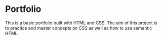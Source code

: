 # Portfolio
This is a basic portfolio built with HTML and CSS. The aim of this project is to practice and master concepts on CSS as well as how to use semantic HTML.
